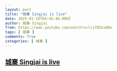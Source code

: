 ```yaml
---
layout: post
title: "城寨 Singjai is live"
date: 2025-01-16T04:45:48.000Z
author: 城寨 Singjai
from: https://www.youtube.com/watch?v=lcifBIkxQ8o
tags: [ 城寨 ]
comments: True
categories: [ 城寨 ]
---
```

<!--1737002748000-->
[城寨 Singjai is live](https://www.youtube.com/watch?v=lcifBIkxQ8o)
------

<div>

</div>
